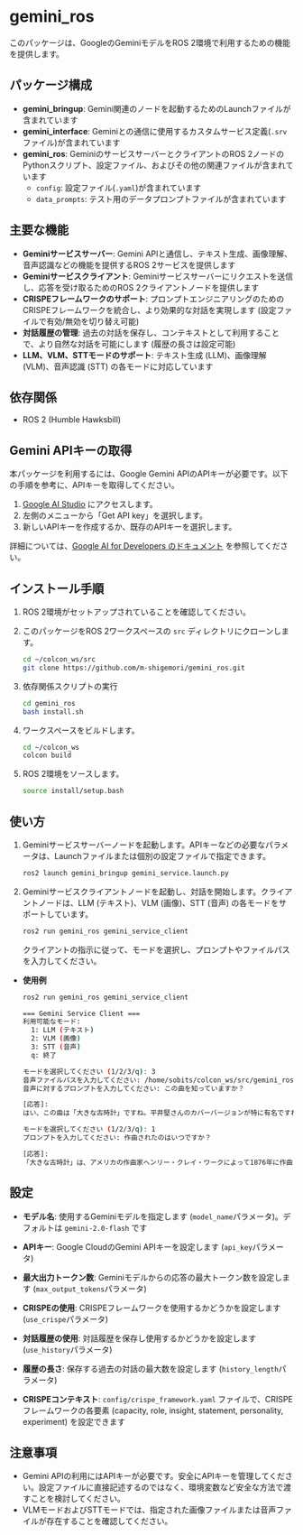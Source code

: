 # gemini_ros

このパッケージは、GoogleのGeminiモデルをROS 2環境で利用するための機能を提供します。

## パッケージ構成

- **gemini_bringup**: Gemini関連のノードを起動するためのLaunchファイルが含まれています
- **gemini_interface**: Geminiとの通信に使用するカスタムサービス定義(`.srv`ファイル)が含まれています
- **gemini_ros**: GeminiのサービスサーバーとクライアントのROS 2ノードのPythonスクリプト、設定ファイル、およびその他の関連ファイルが含まれています
  - `config`: 設定ファイル(`.yaml`)が含まれています
  - `data_prompts`: テスト用のデータプロンプトファイルが含まれています

## 主要な機能

- **Geminiサービスサーバー**: Gemini APIと通信し、テキスト生成、画像理解、音声認識などの機能を提供するROS 2サービスを提供します
- **Geminiサービスクライアント**: Geminiサービスサーバーにリクエストを送信し、応答を受け取るためのROS 2クライアントノードを提供します
- **CRISPEフレームワークのサポート**: プロンプトエンジニアリングのためのCRISPEフレームワークを統合し、より効果的な対話を実現します (設定ファイルで有効/無効を切り替え可能)
- **対話履歴の管理**: 過去の対話を保存し、コンテキストとして利用することで、より自然な対話を可能にします (履歴の長さは設定可能)
- **LLM、VLM、STTモードのサポート**: テキスト生成 (LLM)、画像理解 (VLM)、音声認識 (STT) の各モードに対応しています

## 依存関係

- ROS 2 (Humble Hawksbill)

## Gemini APIキーの取得

本パッケージを利用するには、Google Gemini APIのAPIキーが必要です。以下の手順を参考に、APIキーを取得してください。

1.  [Google AI Studio](https://aistudio.google.com/) にアクセスします。
2.  左側のメニューから「Get API key」を選択します。
3.  新しいAPIキーを作成するか、既存のAPIキーを選択します。

詳細については、[Google AI for Developers のドキュメント](https://ai.google.dev/gemini-api/docs?hl=ja) を参照してください。

## インストール手順

1. ROS 2環境がセットアップされていることを確認してください。
2. このパッケージをROS 2ワークスペースの `src` ディレクトリにクローンします。
   ```bash
   cd ~/colcon_ws/src
   git clone https://github.com/m-shigemori/gemini_ros.git
   ```
3. 依存関係スクリプトの実行
   ```bash
   cd gemini_ros
   bash install.sh
   ```

4. ワークスペースをビルドします。
   ```bash
   cd ~/colcon_ws
   colcon build
   ```
5. ROS 2環境をソースします。
   ```bash
   source install/setup.bash
   ```

## 使い方

1. Geminiサービスサーバーノードを起動します。APIキーなどの必要なパラメータは、Launchファイルまたは個別の設定ファイルで指定できます。
   ```bash
   ros2 launch gemini_bringup gemini_service.launch.py
   ```
2. Geminiサービスクライアントノードを起動し、対話を開始します。クライアントノードは、LLM (テキスト)、VLM (画像)、STT (音声) の各モードをサポートしています。
   ```bash
   ros2 run gemini_ros gemini_service_client
   ```
   クライアントの指示に従って、モードを選択し、プロンプトやファイルパスを入力してください。

- **使用例**
  ```bash
  ros2 run gemini_ros gemini_service_client
  
  === Gemini Service Client ===
  利用可能なモード:
    1: LLM (テキスト)
    2: VLM (画像)
    3: STT (音声)
    q: 終了

  モードを選択してください (1/2/3/q): 3
  音声ファイルパスを入力してください: /home/sobits/colcon_ws/src/gemini_ros/gemini_ros/data_prompts/audio.mp3 
  音声に対するプロンプトを入力してください: この曲を知っていますか？

  [応答]:
  はい、この曲は「大きな古時計」ですね。平井堅さんのカバーバージョンが特に有名ですね。

  モードを選択してください (1/2/3/q): 1
  プロンプトを入力してください: 作曲されたのはいつですか？

  [応答]:
  「大きな古時計」は、アメリカの作曲家ヘンリー・クレイ・ワークによって1876年に作曲されました。
  ```

## 設定

- **モデル名**: 使用するGeminiモデルを指定します (`model_name`パラメータ)。デフォルトは `gemini-2.0-flash` です

- **APIキー**: Google CloudのGemini APIキーを設定します (`api_key`パラメータ)

- **最大出力トークン数**: Geminiモデルからの応答の最大トークン数を設定します (`max_output_tokens`パラメータ)

- **CRISPEの使用**: CRISPEフレームワークを使用するかどうかを設定します (`use_crispe`パラメータ)

- **対話履歴の使用**: 対話履歴を保存し使用するかどうかを設定します (`use_history`パラメータ)

- **履歴の長さ**: 保存する過去の対話の最大数を設定します (`history_length`パラメータ)

- **CRISPEコンテキスト**: `config/crispe_framework.yaml` ファイルで、CRISPEフレームワークの各要素 (capacity, role, insight, statement, personality, experiment) を設定できます

## 注意事項

- Gemini APIの利用にはAPIキーが必要です。安全にAPIキーを管理してください。設定ファイルに直接記述するのではなく、環境変数など安全な方法で渡すことを検討してください。
- VLMモードおよびSTTモードでは、指定された画像ファイルまたは音声ファイルが存在することを確認してください。